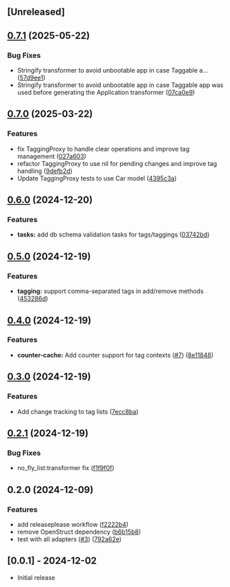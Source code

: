 ## [Unreleased]

## [0.7.1](https://github.com/contriboss/no_fly_list/compare/no_fly_list/v0.7.0...no_fly_list/v0.7.1) (2025-05-22)


### Bug Fixes

* Stringify transformer to avoid unbootable app in case Taggable a… ([57d9ee1](https://github.com/contriboss/no_fly_list/commit/57d9ee10ef84c7f01f78646b95ec2d340b135cde))
* Stringify transformer to avoid unbootable app in case Taggable app was used before generating the Application transformer ([07ca0e9](https://github.com/contriboss/no_fly_list/commit/07ca0e98a4e94b95e1505c2d312a01e53bb2118e))

## [0.7.0](https://github.com/contriboss/no_fly_list/compare/no_fly_list/v0.6.0...no_fly_list/v0.7.0) (2025-03-22)


### Features

* fix TaggingProxy to handle clear operations and improve tag management ([027a603](https://github.com/contriboss/no_fly_list/commit/027a603b390ba9094913ea6d0bb6a531eb049202))
* refactor TaggingProxy to use nil for pending changes and improve tag handling ([9defb2d](https://github.com/contriboss/no_fly_list/commit/9defb2d8bf5d938a8902c18c3826285a561ea048))
* Update TaggingProxy tests to use Car model ([4395c3a](https://github.com/contriboss/no_fly_list/commit/4395c3a154df2586692b74d76ce1ab342798ef03))

## [0.6.0](https://github.com/contriboss/no_fly_list/compare/no_fly_list/v0.5.0...no_fly_list/v0.6.0) (2024-12-20)


### Features

* **tasks:** add db schema validation tasks for tags/taggings ([03742bd](https://github.com/contriboss/no_fly_list/commit/03742bda81e910dc21f9cff5496743d15504565e))

## [0.5.0](https://github.com/contriboss/no_fly_list/compare/no_fly_list/v0.4.0...no_fly_list/v0.5.0) (2024-12-19)


### Features

* **tagging:** support comma-separated tags in add/remove methods ([453286d](https://github.com/contriboss/no_fly_list/commit/453286d6849919f24c86fbed15dad52122b7202c))

## [0.4.0](https://github.com/contriboss/no_fly_list/compare/no_fly_list/v0.3.0...no_fly_list/v0.4.0) (2024-12-19)


### Features

* **counter-cache:** Add counter support for tag contexts ([#7](https://github.com/contriboss/no_fly_list/issues/7)) ([8e11848](https://github.com/contriboss/no_fly_list/commit/8e11848abae940d82e4eb26982f197e0ac097cf9))

## [0.3.0](https://github.com/contriboss/no_fly_list/compare/no_fly_list/v0.2.1...no_fly_list/v0.3.0) (2024-12-19)


### Features

* Add change tracking to tag lists ([7ecc8ba](https://github.com/contriboss/no_fly_list/commit/7ecc8ba1af3e989a9da4eb8e0b6ea7769fedb056))

## [0.2.1](https://github.com/contriboss/no_fly_list/compare/no_fly_list/v0.2.0...no_fly_list/v0.2.1) (2024-12-19)


### Bug Fixes

* no_fly_list:transformer fix ([f1f9f0f](https://github.com/contriboss/no_fly_list/commit/f1f9f0f46eac2bc9376ab043aff57b4c57dd74f2))

## 0.2.0 (2024-12-09)


### Features

* add releaseplease workflow ([f2222b4](https://github.com/contriboss/no_fly_list/commit/f2222b4a00976fdd721fad328e1ec9951caf7a2e))
* remove OpenStruct dependency ([b6b15b8](https://github.com/contriboss/no_fly_list/commit/b6b15b853a0af1fa2544f936d4dcb49646ecd469))
* test with all adapters ([#3](https://github.com/contriboss/no_fly_list/issues/3)) ([792a62e](https://github.com/contriboss/no_fly_list/commit/792a62e9ae8276a246109cb90fec894b49e6141a))

## [0.0.1] - 2024-12-02

- Initial release
